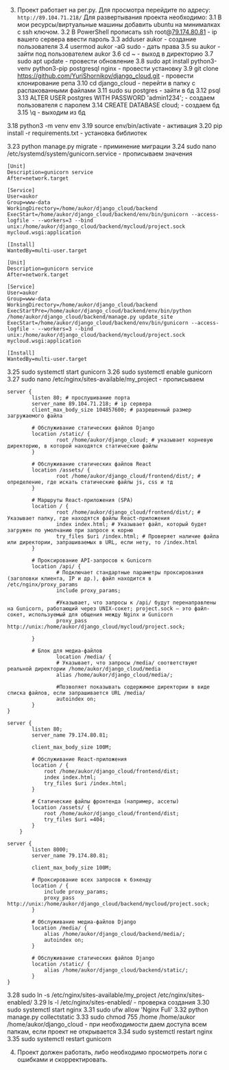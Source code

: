3. Проект работает на рег.ру. Для просмотра перейдите по адресу: `http://89.104.71.218/` Для развертывания проекта необходимо:
3.1 В мои ресурсы/виртуальные машины добавить ubuntu на минималках с ssh ключом.
3.2 В PowerShell прописать ssh root@[79.174.80.81](http://79.174.80.81) - ip вашего сервера ввести пароль
3.3 adduser aukor - создание пользователя
3.4 usermod aukor -aG sudo - дать права
3.5 su aukor - зайти под пользователем aukor
3.6 cd ~ - выход в директорию
3.7 sudo apt update - провести обновление
3.8 sudo apt install python3-venv python3-pip postgresql nginx - провести установку
3.9 git clone https://github.com/YuriShornikov/django_cloud.git - провести клонирование репа
3.10 cd django_cloud - перейти в папку с распакованными файлами
3.11 sudo su postgres - зайти в бд
3.12 psql
3.13 ALTER USER postgres WITH PASSWORD 'admin1234'; - создаем пользователя с паролем
3.14 CREATE DATABASE cloud; - создаем бд
3.15 \q - выходим из бд
<!-- 3.16 nano mycloud/settings.py - прописываем ip в разрешение
3.17 nano .env - создаем и заполняем поля для коннекта к бд для django, если файла еще нет -->
3.18 python3 -m venv env
3.19 source env/bin/activate - активация
3.20 pip install -r requirements.txt - установка библиотек
<!-- 3.21 pip install gunicorn - установка отдельно, если отсутствует -->
<!-- 3.22 python manage.py makemigrations - создание миграции, если отсутствуют -->
3.23 python manage.py migrate - приминение миграции
3.24 sudo nano /etc/systemd/system/gunicorn.service - прописываем значения
```
[Unit]
Description=gunicorn service
After=network.target

[Service]
User=aukor
Group=www-data
WorkingDirectory=/home/aukor/django_cloud/backend
ExecStart=/home/aukor/django_cloud/backend/env/bin/gunicorn --access-logfile - --workers=3 --bind unix:/home/aukor/django_cloud/backend/mycloud/project.sock mycloud.wsgi:application

[Install]
WantedBy=multi-user.target
```
```
[Unit]
Description=gunicorn service
After=network.target

[Service]
User=aukor
Group=www-data
WorkingDirectory=/home/aukor/django_cloud/backend
ExecStartPre=/home/aukor/django_cloud/backend/env/bin/python /home/aukor/django_cloud/backend/manage.py update_site
ExecStart=/home/aukor/django_cloud/backend/env/bin/gunicorn --access-logfile - --workers=3 --bind unix:/home/aukor/django_cloud/backend/mycloud/project.sock mycloud.wsgi:application

[Install]
WantedBy=multi-user.target
```
3.25 sudo systemctl start gunicorn
3.26 sudo systemctl enable gunicorn
3.27 sudo nano /etc/nginx/sites-available/my_project - прописываем
```
server {
        listen 80; # прослушивание порта
        server_name 89.104.71.218; # ip сервера
        client_max_body_size 104857600; # разрешенный размер загружаемого файла

        # Обслуживание статических файлов Django
        location /static/ {
                root /home/aukor/django_cloud; # указывает корневую директорию, в которой находятся статические файлы
        }

        # Обслуживание статических файлов React
        location /assets/ {
                root /home/aukor/django_cloud/frontend/dist/; # определение, где искать статические файлы js, css и тд
        }

        # Маршруты React-приложения (SPA)
        location / {
                root /home/aukor/django_cloud/frontend/dist/; # Указывает папку, где находятся файлы React-приложения
                index index.html; # Указывает файл, который будет загружен по умолчанию при запросе к корню
                try_files $uri /index.html; # Проверяет наличие файла или директории, запрашиваемых в URL, если нету, то /index.html
        }

        # Проксирование API-запросов к Gunicorn
        location /api/ {
                # Подключает стандартные параметры проксирования (заголовки клиента, IP и др.), файл находится в /etc/nginx/proxy_params
                include proxy_params;

                #Указывает, что запросы к /api/ будут перенаправлены на Gunicorn, работающий через UNIX-сокет; project.sock — это файл-сокет, используемый для общения между Nginx и Gunicorn
                proxy_pass http://unix:/home/aukor/django_cloud/mycloud/project.sock; 
                
        }

        # Блок для медиа-файлов
                location /media/ {
                # Указывает, что запросы /media/ соответствуют реальной директории /home/aukor/django_cloud/media
                alias /home/aukor/django_cloud/media/;

                #Позволяет показывать содержимое директории в виде списка файлов, если запрашивается URL /media/
                autoindex on;
        }
}
```
```
server {
        listen 80;
        server_name 79.174.80.81;

        client_max_body_size 100M;

        # Обслуживание React-приложения
        location / {
            root /home/aukor/django_cloud/frontend/dist;
            index index.html;
            try_files $uri /index.html;
        }

        # Статические файлы фронтенда (например, ассеты)
        location /assets/ {
            root /home/aukor/django_cloud/frontend/dist;
            try_files $uri =404;
        }
    }

server {
        listen 8000;
        server_name 79.174.80.81;

        client_max_body_size 100M;

        # Проксирование всех запросов к бэкенду
        location / {
            include proxy_params;
            proxy_pass http://unix:/home/aukor/django_cloud/backend/mycloud/project.sock;
        }

        # Обслуживание медиа-файлов Django
        location /media/ {
            alias /home/aukor/django_cloud/backend/media/;
            autoindex on;
        }

        # Обслуживание статических файлов Django
        location /static/ {
            alias /home/aukor/django_cloud/backend/static/;
        }
}
```
3.28 sudo ln -s /etc/nginx/sites-available/my_project /etc/nginx/sites-enabled/
3.29 ls -l /etc/nginx/sites-enabled/ - проверка создания
3.30 sudo systemctl start nginx
3.31 sudo ufw allow 'Nginx Full'
3.32 python manage.py collectstatic
3.33 sudo chmod 755 /home /home/aukor /home/aukor/django_cloud - при необходимости даем доступа всем папкам, если проект не открывается
3.34 sudo systemctl restart nginx
3.35 sudo systemctl restart gunicorn

4. Проект должен работать, либо необходимо просмотреть логи с ошибками и скорректировать.
        